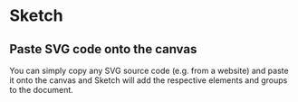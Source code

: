 # Sketch

## Paste SVG code onto the canvas

You can simply copy any SVG source code (e.g. from a website) and paste it onto the canvas and Sketch will add the respective elements and groups to the document.
